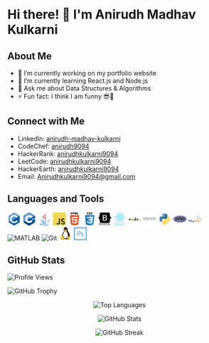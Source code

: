 # Hi there! 👋 I'm Anirudh Madhav Kulkarni

## About Me
- 🔭 I’m currently working on my portfolio website
- 🌱 I’m currently learning React.js and Node.js
- 💬 Ask me about Data Structures & Algorithms
- ⚡ Fun fact: I think I am funny 😎🤣

## Connect with Me
- LinkedIn: [anirudh-madhav-kulkarni](https://linkedin.com/in/anirudh-madhav-kulkarni)
- CodeChef: [anirudh9094](https://www.codechef.com/users/anirudh9094)
- HackerRank: [anirudhkulkarni9094](https://www.hackerrank.com/anirudhkulkarni9094)
- LeetCode: [anirudhkulkarni9094](https://www.leetcode.com/anirudhkulkarni9094)
- HackerEarth: [anirudhkulkarni9094](https://www.hackerearth.com/anirudhkulkarni9094)
- Email: Anirudhkulkarni9094@gmail.com

## Languages and Tools
<p align="left">
  <img src="https://raw.githubusercontent.com/devicons/devicon/master/icons/c/c-original.svg" alt="C" width="30" height="30"/>
  <img src="https://raw.githubusercontent.com/devicons/devicon/master/icons/cplusplus/cplusplus-original.svg" alt="C++" width="30" height="30"/>
  <img src="https://raw.githubusercontent.com/devicons/devicon/master/icons/java/java-original.svg" alt="Java" width="30" height="30"/>
  <img src="https://raw.githubusercontent.com/devicons/devicon/master/icons/javascript/javascript-original.svg" alt="JavaScript" width="30" height="30"/>
  <img src="https://raw.githubusercontent.com/devicons/devicon/master/icons/html5/html5-original-wordmark.svg" alt="HTML5" width="30" height="30"/>
  <img src="https://raw.githubusercontent.com/devicons/devicon/master/icons/css3/css3-original-wordmark.svg" alt="CSS3" width="30" height="30"/>
  <img src="https://raw.githubusercontent.com/devicons/devicon/master/icons/bootstrap/bootstrap-plain-wordmark.svg" alt="Bootstrap" width="30" height="30"/>
  <img src="https://raw.githubusercontent.com/devicons/devicon/master/icons/react/react-original-wordmark.svg" alt="React.js" width="30" height="30"/>
  <img src="https://raw.githubusercontent.com/devicons/devicon/master/icons/nodejs/nodejs-original-wordmark.svg" alt="Node.js" width="30" height="30"/>
  <img src="https://raw.githubusercontent.com/devicons/devicon/master/icons/express/express-original-wordmark.svg" alt="Express.js" width="30" height="30"/>
  <img src="https://raw.githubusercontent.com/devicons/devicon/master/icons/python/python-original.svg" alt="Python" width="30" height="30"/>
  <img src="https://raw.githubusercontent.com/devicons/devicon/master/icons/php/php-original.svg" alt="PHP" width="30" height="30"/>
  <img src="https://raw.githubusercontent.com/devicons/devicon/master/icons/mysql/mysql-original-wordmark.svg" alt="MySQL" width="30" height="30"/>
  <img src="https://upload.wikimedia.org/wikipedia/commons/2/21/Matlab_Logo.png" alt="MATLAB" width="30" height="30"/>
  <img src="https://www.vectorlogo.zone/logos/git-scm/git-scm-icon.svg" alt="Git" width="30" height="30"/>
  <img src="https://raw.githubusercontent.com/devicons/devicon/master/icons/linux/linux-original.svg" alt="Linux" width="30" height="30"/>
  <img src="https://raw.githubusercontent.com/devicons/devicon/master/icons/photoshop/photoshop-line.svg" alt="Photoshop" width="30" height="30"/>
</p>

## GitHub Stats
<p align="left">
  <img src="https://komarev.com/ghpvc/?username=anirudh-madhav-kulkarni&label=Profile%20views&color=0e75b6&style=flat" alt="Profile Views" />
</p>

<p align="left">
  <img src="https://github-profile-trophy.vercel.app/?username=anirudh-madhav-kulkarni" alt="GitHub Trophy" />
</p>

<p align="center">
  <img src="https://github-readme-stats.vercel.app/api/top-langs/?username=anirudh-madhav-kulkarni&layout=compact" alt="Top Languages" />
</p>

<p align="center">
  <img src="https://github-readme-stats.vercel.app/api?username=anirudh-madhav-kulkarni&show_icons=true&locale=en" alt="GitHub Stats" />
</p>

<p align="center">
  <img src="https://github-readme-streak-stats.herokuapp.com/?user=anirudh-madhav-kulkarni" alt="GitHub Streak" />
</p>

